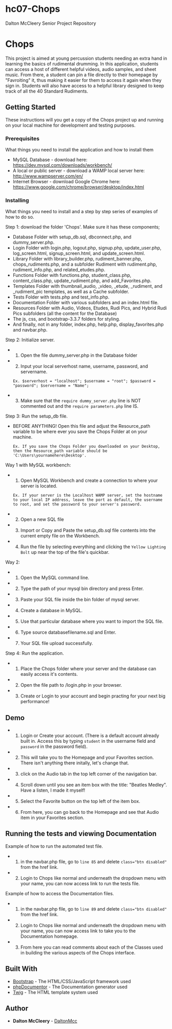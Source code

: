 # hc07-Chops
Dalton McCleery Senior Project Repository

# Chops

This project is aimed at young percussion students needing an extra hand in learning the basics of rudimental drumming. In this application, students can access a host of different helpful videos, audio samples, and sheet music. From there, a student can pin a file directly to their homepage by "Favroiting" it, thus making it easier for them to access it again when they sign in. Students will also have access to a helpful library designed to keep track of all the 40 Standard Rudiments. 

## Getting Started

These instructions will you get a copy of the Chops project up and running on your local machine for development and testing purposes.

### Prerequisites

What things you need to install the application and how to install them

- MySQL Database - download here: https://dev.mysql.com/downloads/workbench/
- A local or public server - download a WAMP local server here: http://www.wampserver.com/en/
- Internet Browser - download Google Chrome here: https://www.google.com/chrome/browser/desktop/index.html

### Installing

What things you need to install and a step by step series of examples of how to do so.


Step 1: download the folder 'Chops'. Make sure it has these components;

- Database Folder with setup_db.sql, dbconnect.php, and dummy_server.php.
- Login Folder with login.php, logout.php, signup.php, update_user.php, log_screen.html, signup_screen.html, and update_screen.html.
- Library Folder with library_builder.php, rudiment_banner.php, chops_rudiments.php, and a subfolder Rudiment with rudiment.php, rudiment_info.php, and related_etudes.php.
- Functions Folder with functions.php, student_class.php, content_class.php, update_rudiment.php, and add_Favorites.php.
- Templates Folder with thumbnail_audio, _video, _etude, _rudiment, and _rudiment_pic templates, as well as a Cache subfolder.
- Tests Folder with tests.php and test_info.php.
- Documentation Folder with various subfolders and an index.html file.
- Resources Folder with Audio, Videos, Etudes, Rudi Pics, and Hybrid Rudi Pics subfolders (all the content for the Database)
- The js, css, and bootstrap-3.3.7 folders for styling.
- And finally, not in any folder, index.php, help.php, display_favorites.php and navbar.php.

Step 2: Initialize server.

- 1. Open the file dummy_server.php in the Database folder
- 2. Input your local serverhost name, username, password, and servername.
	```
	Ex. $serverhost = "localhost"; $username = "root"; $password = "password"; $servername = "Name";
	```
- 3. Make sure that the `require dummy_server.php` line is NOT commented out and the `require parameters.php` line IS.


Step 3: Run the setup_db file.

- BEFORE ANYTHING! Open this file and adjust the Resource_path variable to be where ever you save the Chops Folder at on your machine. 
	```
	Ex. If you save the Chops Folder you downloaded on your Desktop, then the Resource_path variable should be 'C:\Users\yournamehere\Desktop'.
	```

Way 1 with MySQL workbench:

- 1. Open MySQL Workbench and create a connection to where your server is located. 
	```
	Ex. If your server is the Localhost WAMP server, set the hostname to your local IP address, leave the port as default, the username to root, and set the password to your server's password.
	```
- 2. Open a new SQL file
- 3. Import or Copy and Paste the setup_db.sql file contents into the current empty file on the Workbench.
- 4. Run the file by selecting everything and clicking the `Yellow Lighting Bolt` up near the top of the file's quickbar.

Way 2:

- 1. Open the MySQL command line.
- 2. Type the path of your mysql bin directory and press Enter.
- 3. Paste your SQL file inside the bin folder of mysql server.
- 4. Create a database in MySQL.
- 5. Use that particular database where you want to import the SQL file.
- 6. Type source databasefilename.sql and Enter.
- 7. Your SQL file upload successfully.


Step 4: Run the application.

- 1. Place the Chops folder where your server and the database can easily access it's contents.
- 2. Open the file path to /login.php in your browser.
- 3. Create or Login to your account and begin practing for your next big performance!



## Demo

- 1. Login or Create your account. (There is a default account already built in. Access this by typing `student` in the username field and `password` in the password field).
- 2. This will take you to the Homepage and your Favorites section. There isn't anything there initally, let's change that.
- 3. click on the Audio tab in the top left corner of the navigation bar.
- 4. Scroll down until you see an item box with the title: "Beatles Medley". Have a listen, I made it myself!
- 5. Select the Favorite button on the top left of the item box.
- 6. From here, you can go back to the Homepage and see that Audio item in your Favorites section.

## Running the tests and viewing Documentation

Example of how to run the automated test file.

- 1. in the navbar.php file, go to `line 85` and delete `class="btn disabled"` from the href link.
- 2. Login to Chops like normal and underneath the dropdown menu with your name, you can now access link to run the tests file.

Example of how to access the Documentation files.

- 1. in the navbar.php file, go to `line 89` and delete `class="btn disabled"` from the href link.
- 2. Login to Chops like normal and underneath the dropdown menu with your name, you can now access link to take you to the Documentation homepage.
- 3. From here you can read comments about each of the Classes used in building the various aspects of the Chops interface.


## Built With

* [Bootstrap](http://getbootstrap.com/) - The HTML/CSS/JavaScript framework used
* [phpDocumentor](https://phpdoc.org/) - The Documentation generator used
* [Twig](http://twig.sensiolabs.org/) - The HTML template system used

## Author

* **Dalton McCleery** - [DaltonMcc](https://github.com/DaltonMcc)

